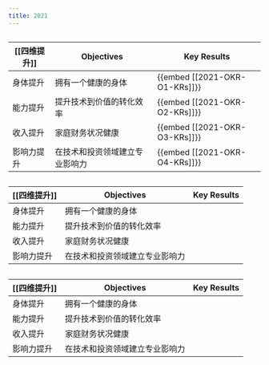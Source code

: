 ```yaml
---
title: 2021
---
```


##
## 
| [[四维提升]] | Objectives | Key Results |
|-|-|-|
| 身体提升 | 拥有一个健康的身体 | {{embed [[2021-OKR-O1-KRs]]}} |
| 能力提升 | 提升技术到价值的转化效率 | {{embed [[2021-OKR-O2-KRs]]}} |
| 收入提升 | 家庭财务状况健康 | {{embed [[2021-OKR-O3-KRs]]}} |
| 影响力提升 | 在技术和投资领域建立专业影响力 | {{embed [[2021-OKR-O4-KRs]]}} |
##
##
| [[四维提升]] | Objectives | Key Results |
|-|-|-|
| 身体提升 | 拥有一个健康的身体 |
| 能力提升 | 提升技术到价值的转化效率 | 
| 收入提升 | 家庭财务状况健康 | 
| 影响力提升 | 在技术和投资领域建立专业影响力 |
##
## 
| [[四维提升]] | Objectives | Key Results |
|-|-|-|
| 身体提升 | 拥有一个健康的身体 | 
| 能力提升 | 提升技术到价值的转化效率 |
| 收入提升 | 家庭财务状况健康 | 
| 影响力提升 | 在技术和投资领域建立专业影响力 |
